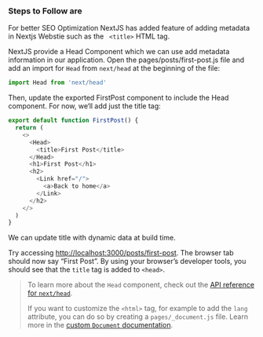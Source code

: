 ### Steps to Follow are 
For better SEO Optimization NextJS has added feature of adding metadata in Nextjs Webstie such as the ``` <title>``` HTML tag.

NextJS provide a Head Component which we can use add metadata information in our application.
Open the pages/posts/first-post.js file and add an import for ```Head``` from ```next/head``` at the beginning of the file:
```javascript
import Head from 'next/head'
```
Then, update the exported FirstPost component to include the Head component. For now, we‘ll add just the title tag:

```javascript
export default function FirstPost() {
  return (
    <>
      <Head>
        <title>First Post</title>
      </Head>
      <h1>First Post</h1>
      <h2>
        <Link href="/">
          <a>Back to home</a>
        </Link>
      </h2>
    </>
  )
}
```
We can update title with dynamic data at build time.


Try accessing [http://localhost:3000/posts/first-post](http://localhost:3000/posts/first-post). The browser tab should now say “First Post”. By using your browser’s developer tools, you should see that the `title` tag is added to `<head>`.

> To learn more about the `Head` component, check out the [API reference for `next/head`](/docs/api-reference/next/head).
> 
> If you want to customize the `<html>` tag, for example to add the `lang` attribute, you can do so by creating a `pages/_document.js` file. Learn more in the [custom `Document` documentation](https://nextjs.org//docs/advanced-features/custom-document).